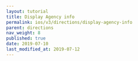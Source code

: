 ```yaml
---
layout: tutorial
title: Display Agency info
permalink: ios/v3/directions/display-agency-info
parent: directions
nav_weight: 8
published: true
date: 2019-07-10
last_modified_at: 2019-07-12
---
```

